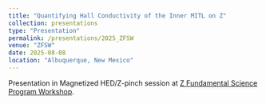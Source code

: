 ```yaml
---
title: "Quantifying Hall Conductivity of the Inner MITL on Z"
collection: presentations
type: "Presentation"
permalink: /presentations/2025_ZFSW
venue: "ZFSW"
date: 2025-08-08
location: "Albuquerque, New Mexico"
---
```


Presentation in Magnetized HED/Z-pinch session at [Z Fundamental Science Program Workshop](https://www.sandia.gov/pulsed-power/z-fundamental-science-program-workshop-2025/).
